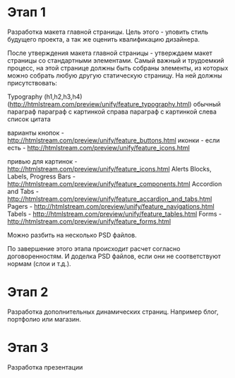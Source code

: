 Этап 1
======

Разработка макета главной страницы. Цель этого - уловить стиль будущего проекта, а так же оценить квалификацию дизайнера.

После утверждения макета главной страницы - утверждаем макет страницы со стандартными элементами. 
Самый важный и трудоемкий процесс, на этой странице должны быть собраны элементы, из которых можно собрать любую другую статическую страницу.
На ней должны присутствовать:

Typography (h1,h2,h3,h4) (http://htmlstream.com/preview/unify/feature_typography.html)
обычный параграф
параграф с картинкой справа
параграф с картинкой слева
список
цитата

варианты кнопок - http://htmlstream.com/preview/unify/feature_buttons.html
иконки - если есть - http://htmlstream.com/preview/unify/feature_icons.html

привью для картинок - http://htmlstream.com/preview/unify/feature_icons.html
Alerts Blocks, Labels, Progress Bars - http://htmlstream.com/preview/unify/feature_components.html
Accordion and Tabs - http://htmlstream.com/preview/unify/feature_accardion_and_tabs.html
Pagers - http://htmlstream.com/preview/unify/feature_navigations.html
Tabels - http://htmlstream.com/preview/unify/feature_tables.html
Forms - http://htmlstream.com/preview/unify/feature_forms.html

Можно разбить на несколько PSD файлов.

По завершение этого этапа происходит расчет согласно договоренностям. И доделка PSD файлов, если они не соответствуют нормам (слои и т.д.).

Этап 2
=======
Разработка дополнительных динамических страниц. Например блог, портфолио или магазин.

Этап 3
======
Разработка презентации

